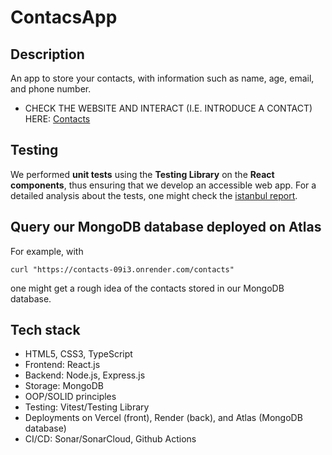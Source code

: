 # ContacsApp

## Description

An app to store your contacts, with information such as name, age, email, and phone number.

* CHECK THE WEBSITE AND INTERACT (I.E. INTRODUCE A CONTACT) HERE: [Contacts](https://contacts-mern-app.vercel.app/)

## Testing

We performed **unit tests** using the **Testing Library** on the **React components**, thus ensuring that we develop an accessible web app. For a detailed analysis about the tests, one might check the [istanbul report](https://istanbul-reports.vercel.app/).

## Query our MongoDB database deployed on Atlas
For example, with 
```
curl "https://contacts-09i3.onrender.com/contacts"
```
one might get a rough idea of the contacts stored in our MongoDB database.

## Tech stack
* HTML5, CSS3, TypeScript
* Frontend: React.js
* Backend: Node.js, Express.js
* Storage: MongoDB
* OOP/SOLID principles
* Testing: Vitest/Testing Library
* Deployments on Vercel (front), Render (back), and Atlas (MongoDB database)
* CI/CD: Sonar/SonarCloud, Github Actions
  
